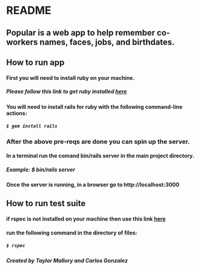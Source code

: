 # README

## Popular is a web app to help remember co-workers names, faces, jobs, and birthdates.

## How to run app
#### First you will need to install ruby on your machine.
##### Please follow this link to get ruby installed [here](https://www.ruby-lang.org/en/downloads/)

#### You will need to install rails for ruby with the following command-line actions:
##### `$ gem install rails`

### After the above pre-reqs are done you can spin up the server.

#### In a terminal run the comand bin/rails server in the main project directory.
##### Example: $ bin/rails server
#### Once the server is running, in a browser go to http://localhost:3000

## How to run test suite
#### if rspec is not installed on your machine then use this link [here](http://rspec.info/)

#### run the following command in the directory of files:
##### `$ rspec`



##### Created by Taylor Mallory and Carlos Gonzalez

